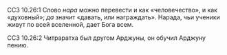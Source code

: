 ССЗ 10.26:1	Слово _нара_ можно перевести и как «человечество», и как «духовный»; _да_ значит «давать, или награждать». Нарада, чьи ученики живут по всей вселенной, дает Бога всем.

ССЗ 10.26:2	Читраратха был другом Арджуны, он обучил Арджуну пению.